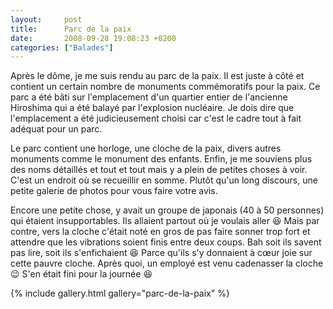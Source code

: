 ```yaml
---
layout:     post
title:      Parc de la paix
date:       2008-09-28 19:08:23 +0200
categories: ["Balades"]
---
```


Après le dôme, je me suis rendu au parc de la paix. Il est juste à côté et contient un certain nombre de monuments
commémoratifs pour la paix. Ce parc a été bâti sur l'emplacement d'un quartier entier de l'ancienne Hiroshima qui a
été balayé par l'explosion nucléaire. Je dois dire que l'emplacement a été judicieusement choisi car c'est le cadre
tout à fait adéquat pour un parc.

<!--more-->

Le parc contient une horloge, une cloche de la paix, divers autres monuments comme le monument des enfants. Enfin,
je me souviens plus des noms détaillés et tout et tout mais y a plein de petites choses à voir. C'est un endroit où
se recueillir en somme. Plutôt qu'un long discours, une petite galerie de photos pour vous faire votre avis.

Encore une petite chose, y avait un groupe de japonais (40 à 50 personnes) qui étaient insupportables. Ils allaient
partout où je voulais aller :laughing: Mais par contre, vers la cloche c'était noté en gros de pas faire sonner
trop fort et attendre que les vibrations soient finis entre deux coups. Bah soit ils savent pas lire, soit ils
s'enfichaient :laughing: Parce qu'ils s'y donnaient à cœur joie sur cette pauvre cloche. Après quoi, un employé est
venu cadenasser la cloche :wink: S'en était fini pour la journée :laughing:

{% include gallery.html gallery="parc-de-la-paix" %}